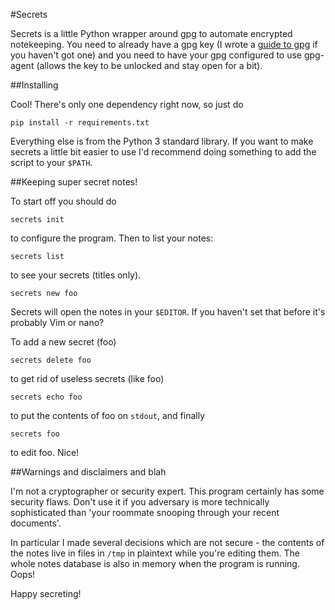 #Secrets

Secrets is a little Python wrapper around gpg to automate encrypted
notekeeping. You need to already have a gpg key (I wrote a [guide to
gpg](https://github.com/aliceriot/gpg_workshop/blob/master/gpg.markdown)
if you haven't got one) and you need to have your gpg configured to use
gpg-agent (allows the key to be unlocked and stay open for a bit).

##Installing

Cool! There's only one dependency right now, so just do

```
pip install -r requirements.txt
```

Everything else is from the Python 3 standard library. If you want to make
secrets a  little bit easier to use I'd recommend doing something to
add the script to your `$PATH`.

##Keeping super secret notes!

To start off you should do 

```
secrets init
```

to configure the program. Then to list your notes:

```
secrets list
```

to see your secrets (titles only).

```
secrets new foo
```

Secrets will open the notes in your `$EDITOR`. If you haven't set that
before it's probably Vim or nano?

To add a new secret (foo)

```
secrets delete foo
```

to get rid of useless secrets (like foo)

```
secrets echo foo
```

to put the contents of foo on `stdout`, and finally

```
secrets foo
```

to edit foo. Nice!

##Warnings and disclaimers and blah

I'm not a cryptographer or security expert. This program certainly has
some security flaws. Don't use it if you adversary is more technically
sophisticated than 'your roommate snooping through your recent documents'.

In particular I made several decisions which are not secure - the contents
of the notes live in files in `/tmp` in plaintext while you're editing
them. The whole notes database is also in memory when the program is
running. Oops!

Happy secreting!
